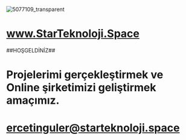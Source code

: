 ![5077109_transparent](https://user-images.githubusercontent.com/93947784/175791986-711b4c8a-33a6-4452-838a-d3990bb1f778.png)

# www.StarTeknoloji.Space  
  ##HOŞGELDİNİZ##                                    
# Projelerimi gerçekleştirmek ve Online  şirketimizi geliştirmek amaçımız.                                                                                                                 


# ercetinguler@starteknoloji.space    
  
